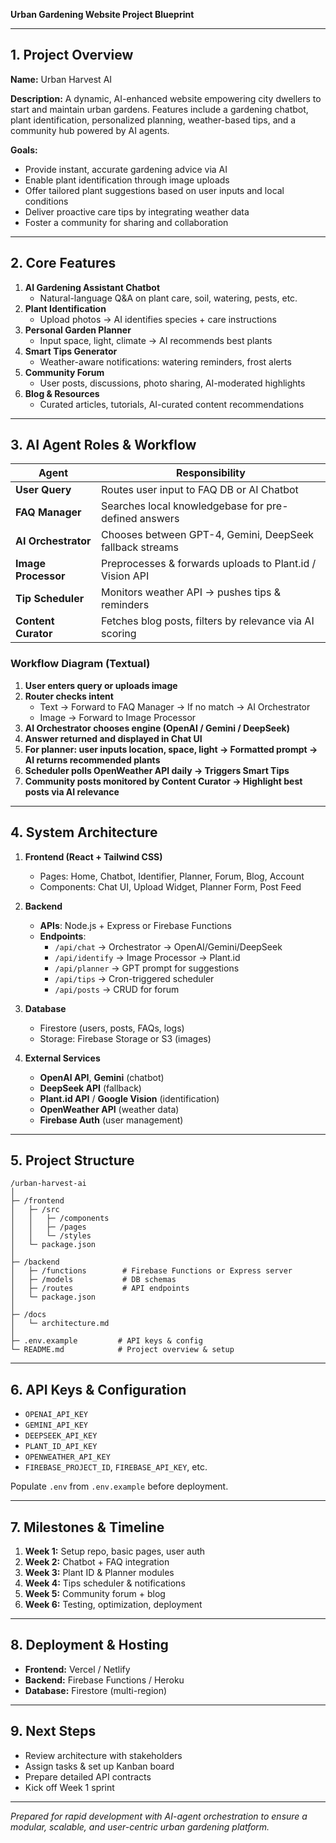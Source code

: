 **Urban Gardening Website Project Blueprint**

---

## 1. Project Overview

**Name:** Urban Harvest AI

**Description:** A dynamic, AI-enhanced website empowering city dwellers to start and maintain urban gardens. Features include a gardening chatbot, plant identification, personalized planning, weather-based tips, and a community hub powered by AI agents.

**Goals:**

- Provide instant, accurate gardening advice via AI
- Enable plant identification through image uploads
- Offer tailored plant suggestions based on user inputs and local conditions
- Deliver proactive care tips by integrating weather data
- Foster a community for sharing and collaboration

---

## 2. Core Features

1. **AI Gardening Assistant Chatbot**
   - Natural-language Q&A on plant care, soil, watering, pests, etc.
2. **Plant Identification**
   - Upload photos → AI identifies species + care instructions
3. **Personal Garden Planner**
   - Input space, light, climate → AI recommends best plants
4. **Smart Tips Generator**
   - Weather-aware notifications: watering reminders, frost alerts
5. **Community Forum**
   - User posts, discussions, photo sharing, AI-moderated highlights
6. **Blog & Resources**
   - Curated articles, tutorials, AI-curated content recommendations

---

## 3. AI Agent Roles & Workflow

| Agent               | Responsibility                                           |
| ------------------- | -------------------------------------------------------- |
| **User Query**      | Routes user input to FAQ DB or AI Chatbot                |
| **FAQ Manager**     | Searches local knowledgebase for pre-defined answers     |
| **AI Orchestrator** | Chooses between GPT-4, Gemini, DeepSeek fallback streams |
| **Image Processor** | Preprocesses & forwards uploads to Plant.id / Vision API |
| **Tip Scheduler**   | Monitors weather API → pushes tips & reminders           |
| **Content Curator** | Fetches blog posts, filters by relevance via AI scoring  |

### Workflow Diagram (Textual)

1. **User enters query or uploads image**
2. **Router checks intent**
   - Text → Forward to FAQ Manager → If no match → AI Orchestrator
   - Image → Forward to Image Processor
3. **AI Orchestrator chooses engine (OpenAI / Gemini / DeepSeek)**
4. **Answer returned and displayed in Chat UI**
5. **For planner: user inputs location, space, light → Formatted prompt → AI returns recommended plants**
6. **Scheduler polls OpenWeather API daily → Triggers Smart Tips**
7. **Community posts monitored by Content Curator → Highlight best posts via AI relevance**

---

## 4. System Architecture

1. **Frontend (React + Tailwind CSS)**

   - Pages: Home, Chatbot, Identifier, Planner, Forum, Blog, Account
   - Components: Chat UI, Upload Widget, Planner Form, Post Feed

2. **Backend**

   - **APIs**: Node.js + Express or Firebase Functions
   - **Endpoints**:
     - `/api/chat` → Orchestrator → OpenAI/Gemini/DeepSeek
     - `/api/identify` → Image Processor → Plant.id
     - `/api/planner` → GPT prompt for suggestions
     - `/api/tips` → Cron-triggered scheduler
     - `/api/posts` → CRUD for forum

3. **Database**

   - Firestore (users, posts, FAQs, logs)
   - Storage: Firebase Storage or S3 (images)

4. **External Services**

   - **OpenAI API**, **Gemini** (chatbot)
   - **DeepSeek API** (fallback)
   - **Plant.id API** / **Google Vision** (identification)
   - **OpenWeather API** (weather data)
   - **Firebase Auth** (user management)

---

## 5. Project Structure

```
/urban-harvest-ai
│
├─ /frontend
│   ├─ /src
│   │   ├─ /components
│   │   ├─ /pages
│   │   └─ /styles
│   └─ package.json
│
├─ /backend
│   ├─ /functions        # Firebase Functions or Express server
│   ├─ /models           # DB schemas
│   ├─ /routes           # API endpoints
│   └─ package.json
│
├─ /docs
│   └─ architecture.md
│
├─ .env.example         # API keys & config
└─ README.md            # Project overview & setup
```

---

## 6. API Keys & Configuration

- `OPENAI_API_KEY`
- `GEMINI_API_KEY`
- `DEEPSEEK_API_KEY`
- `PLANT_ID_API_KEY`
- `OPENWEATHER_API_KEY`
- `FIREBASE_PROJECT_ID`, `FIREBASE_API_KEY`, etc.

Populate `.env` from `.env.example` before deployment.

---

## 7. Milestones & Timeline

1. **Week 1:** Setup repo, basic pages, user auth
2. **Week 2:** Chatbot + FAQ integration
3. **Week 3:** Plant ID & Planner modules
4. **Week 4:** Tips scheduler & notifications
5. **Week 5:** Community forum + blog
6. **Week 6:** Testing, optimization, deployment

---

## 8. Deployment & Hosting

- **Frontend:** Vercel / Netlify
- **Backend:** Firebase Functions / Heroku
- **Database:** Firestore (multi-region)

---

## 9. Next Steps

- Review architecture with stakeholders
- Assign tasks & set up Kanban board
- Prepare detailed API contracts
- Kick off Week 1 sprint

---

*Prepared for rapid development with AI-agent orchestration to ensure a modular, scalable, and user-centric urban gardening platform.*

